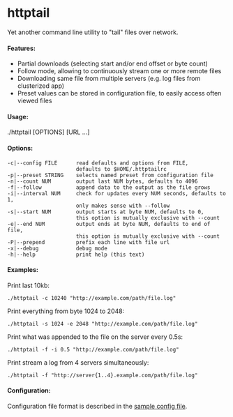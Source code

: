 httptail
========

Yet another command line utility to "tail" files over network.

#### Features:
 - Partial downloads (selecting start and/or end offset or byte count)
 - Follow mode, allowing to continuously stream one or more remote files
 - Downloading same file from multiple servers (e.g. log files from clusterized app)
 - Preset values can be stored in configuration file, to easily access often viewed files

#### Usage:
  ./httptail [OPTIONS] [URL ...]

#### Options:
    -c|--config FILE      read defaults and options from FILE,
                          defaults to $HOME/.httptailrc
    -p|--preset STRING    selects named preset from configuration file
    -n|--count NUM        output last NUM bytes, defaults to 4096
    -f|--follow           append data to the output as the file grows
    -i|--interval NUM     check for updates every NUM seconds, defaults to 1,
                          only makes sense with --follow
    -s|--start NUM        output starts at byte NUM, defaults to 0,
                          this option is mutually exclusive with --count
    -e|--end NUM          output ends at byte NUM, defaults to end of file,
                          this option is mutually exclusive with --count
    -P|--prepend          prefix each line with file url
    -x|--debug            debug mode
    -h|--help             print help (this text)

#### Examples:
  Print last 10kb:

    ./httptail -c 10240 "http://example.com/path/file.log"

  Print everything from byte 1024 to 2048:

    ./httptail -s 1024 -e 2048 "http://example.com/path/file.log"

  Print what was appended to the file on the server every 0.5s:

    ./httptail -f -i 0.5 "http://example.com/path/file.log"

  Print stream a log from 4 servers simultaneously:

    ./httptail -f "http://server{1..4}.example.com/path/file.log"

#### Configuration:
  Configuration file format is described in the [sample config file](https://github.com/dolik-rce/httptail/blob/master/httptailrc).
